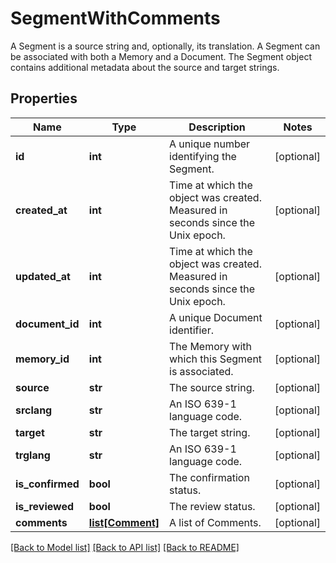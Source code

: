 # SegmentWithComments

A Segment is a source string and, optionally, its translation. A Segment can be associated with both a Memory and a Document. The Segment object contains additional metadata about the source and target strings. 
## Properties
Name | Type | Description | Notes
------------ | ------------- | ------------- | -------------
**id** | **int** | A unique number identifying the Segment. | [optional] 
**created_at** | **int** | Time at which the object was created. Measured in seconds since the Unix epoch. | [optional] 
**updated_at** | **int** | Time at which the object was created. Measured in seconds since the Unix epoch. | [optional] 
**document_id** | **int** | A unique Document identifier. | [optional] 
**memory_id** | **int** | The Memory with which this Segment is associated. | [optional] 
**source** | **str** | The source string. | [optional] 
**srclang** | **str** | An ISO 639-1 language code. | [optional] 
**target** | **str** | The target string. | [optional] 
**trglang** | **str** | An ISO 639-1 language code. | [optional] 
**is_confirmed** | **bool** | The confirmation status. | [optional] 
**is_reviewed** | **bool** | The review status. | [optional] 
**comments** | [**list[Comment]**](Comment.md) | A list of Comments. | [optional] 

[[Back to Model list]](../README.md#documentation-for-models) [[Back to API list]](../README.md#documentation-for-api-endpoints) [[Back to README]](../README.md)


